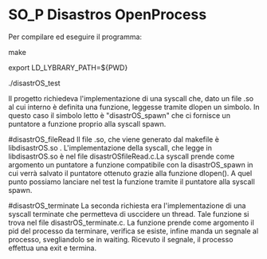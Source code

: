 # SO_P Disastros OpenProcess
Per compilare ed eseguire il programma: 

make

export LD_LYBRARY_PATH=${PWD}

./disastrOS_test


Il progetto richiedeva l'implementazione di una syscall che, dato un file .so al cui interno è definita una funzione, leggesse tramite dlopen un simbolo.
In questo caso il simbolo letto è "disastrOS_spawn" che ci fornisce un puntatore a funzione proprio alla syscall spawn.

#disastrOS_fileRead
Il file .so, che viene generato dal makefile è libdisastrOS.so .
L'implementazione della syscall, che legge in libdisastrOS.so è nel file disastrOSfileRead.c.La syscall prende come argomento un puntatore a funzione compatibile con la 
disastrOS_spawn in cui verrà salvato il puntatore ottenuto grazie alla funzione dlopen(). 
A quel punto possiamo lanciare nel test la funzione tramite il puntatore alla syscall spawn.

#disastrOS_terminate
La seconda richiesta era l'implementazione di una syscall terminate che permetteva di usccidere un thread.
Tale funzione si trova nel file disastrOS_terminate.c. La funzione prende come argomento il pid del processo da terminare, verifica se esiste, infine manda un segnale
al processo, svegliandolo se in waiting. Ricevuto il segnale, il processo effettua una exit e termina.
     
